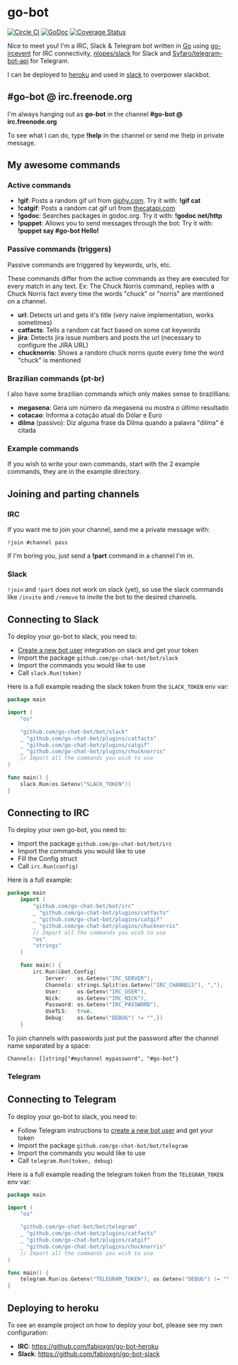 # go-bot

[![Circle CI](https://circleci.com/gh/go-chat-bot/bot/tree/master.svg?style=svg)](https://circleci.com/gh/go-chat-bot/bot/tree/master) [![GoDoc](https://godoc.org/github.com/go-chat-bot/bot?status.png)](https://godoc.org/github.com/go-chat-bot/bot) [![Coverage Status](https://img.shields.io/coveralls/go-chat-bot/bot.svg)](https://coveralls.io/r/go-chat-bot/bot?branch=master)

Nice to meet you! I'm a IRC, Slack & Telegram bot written in [Go][go] using [go-ircevent][go-ircevent] for IRC connectivity, [nlopes/slack](https://github.com/nlopes/slack) for Slack and [Syfaro/telegram-bot-api](https://github.com/Syfaro/telegram-bot-api) for Telegram.

I can be deployed to [heroku][heroku] and used in [slack][slack] to overpower slackbot.

## #go-bot @ irc.freenode.org

I'm always hanging out as **go-bot** in the channel **#go-bot @ irc.freenode.org**

To see what I can do, type **!help** in the channel or send me !help in private message.

## My awesome commands

### Active commands

* **!gif**: Posts a random gif url from [giphy.com][giphy.com]. Try it with: **!gif cat**
* **!catgif**: Posts a random cat gif url from [thecatapi.com][thecatapi.com]
* **!godoc**: Searches packages in godoc.org. Try it with: **!godoc net/http**
* **!puppet**: Allows you to send messages through the bot: Try it with: **!puppet say #go-bot Hello!**

### Passive commands (triggers)

Passive commands are triggered by keywords, urls, etc.

These commands differ from the active commands as they are executed for every match in any text. Ex: The Chuck Norris command, replies with a Chuck Norris fact every time the words "chuck" or "norris" are mentioned on a channel.

* **url**: Detects url and gets it's title (very naive implementation, works sometimes)
* **catfacts**: Tells a random cat fact based on some cat keywords
* **jira**: Detects jira issue numbers and posts the url (necessary to configure the JIRA URL)
* **chucknorris**: Shows a random chuck norris quote every time the word "chuck" is mentioned

### Brazilian commands (pt-br)

I also have some brazilian commands which only makes sense to brazillians:

* **megasena**: Gera um número da megasena ou mostra o último resultado
* **cotacao**: Informa a cotação atual do Dólar e Euro
* **dilma** (passivo): Diz alguma frase da Dilma quando a palavra "dilma" é citada

### Example commands

If you wish to write your own commands, start with the 2 example commands, they are in the example directory.

## Joining and parting channels

### IRC

If you want me to join your channel, send me a private message with:

    !join #channel pass

If I'm boring you, just send a **!part** command in a channel I'm in.

### Slack

`!join` and `!part` does not work on slack (yet), so use the slack commands like `/invite` and `/remove` to invite the bot to the desired channels.

## Connecting to Slack

To deploy your go-bot to slack, you need to:

* [Create a new bot user](https://my.slack.com/services/new/bot) integration on slack and get your token
* Import the package `github.com/go-chat-bot/bot/slack`
* Import the commands you would like to use
* Call `slack.Run(token)`

Here is a full example reading the slack token from the `SLACK_TOKEN` env var:

```Go
package main

import (
    "os"

    "github.com/go-chat-bot/bot/slack"
    _ "github.com/go-chat-bot/plugins/catfacts"
    _ "github.com/go-chat-bot/plugins/catgif"
    _ "github.com/go-chat-bot/plugins/chucknorris"
    // Import all the commands you wish to use
)

func main() {
    slack.Run(os.Getenv("SLACK_TOKEN"))
}
```

## Connecting to IRC

To deploy your own go-bot, you need to:

* Import the package `github.com/go-chat-bot/bot/irc`
* Import the commands you would like to use
* Fill the Config struct
* Call `irc.Run(config)`

Here is a full example:
```Go
package main
	import (
		"github.com/go-chat-bot/bot/irc"
		_ "github.com/go-chat-bot/plugins/catfacts"
		_ "github.com/go-chat-bot/plugins/catgif"
		_ "github.com/go-chat-bot/plugins/chucknorris"
		// Import all the commands you wish to use
		"os"
		"strings"
	)

	func main() {
		irc.Run(&bot.Config{
			Server:   os.Getenv("IRC_SERVER"),
			Channels: strings.Split(os.Getenv("IRC_CHANNELS"), ","),
			User:     os.Getenv("IRC_USER"),
			Nick:     os.Getenv("IRC_NICK"),
			Password: os.Getenv("IRC_PASSWORD"),
			UseTLS:   true,
			Debug:    os.Getenv("DEBUG") != "",})
	}
```

To join channels with passwords just put the password after the channel name separated by a space:

    Channels: []string{"#mychannel mypassword", "#go-bot"}

### Telegram

## Connecting to Telegram

To deploy your go-bot to slack, you need to:

* Follow Telegram instructions to [create a new bot user](https://core.telegram.org/bots#3-how-do-i-create-a-bot) and get your token
* Import the package `github.com/go-chat-bot/bot/telegram`
* Import the commands you would like to use
* Call `telegram.Run(token, debug)`

Here is a full example reading the telegram token from the `TELEGRAM_TOKEN` env var:

```Go
package main

import (
    "os"

    "github.com/go-chat-bot/bot/telegram"
    _ "github.com/go-chat-bot/plugins/catfacts"
    _ "github.com/go-chat-bot/plugins/catgif"
    _ "github.com/go-chat-bot/plugins/chucknorris"
    // Import all the commands you wish to use
)

func main() {
    telegram.Run(os.Getenv("TELEGRAM_TOKEN"), os.Getenv("DEBUG") != "")
}
```

## Deploying to heroku

To see an example project on how to deploy your bot, please see my own configuration:

- **IRC**: https://github.com/fabioxgn/go-bot-heroku
- **Slack**: https://github.com/fabioxgn/go-bot-slack

[go]: http://golang.org
[go-ircevent]: https://github.com/thoj/go-ircevent
[slack]: http://slack.com
[heroku]: http://heroku.com
[giphy.com]: http://giphy.com
[thecatapi.com]: http://thecatapi.com
